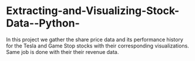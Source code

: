 # Extracting-and-Visualizing-Stock-Data--Python-
In this project we gather the share price data and its performance history for the Tesla and Game Stop stocks with their corresponding visualizations. Same job is done with their their revenue data.
